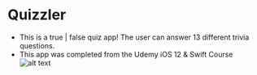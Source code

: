 # Quizzler

- This is a true | false quiz app! The user can answer 13 different trivia questions.
- This app was completed from the Udemy iOS 12 & Swift Course
![alt text](quiz.gif)
